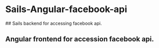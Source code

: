 # Sails-Angular-facebook-api

## Sails backend for accessing facebook api.

## Angular frontend for accession facebook api.
